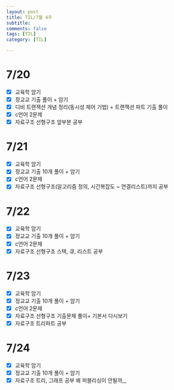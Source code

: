 ```yaml
---
layout: post
title: TIL/7월 4주
subtitle: 
comments: false
tags: [TIL]
category: [TIL]

---
```


# 7/20
- [x] 교육학 암기
- [x] 정교교 기출 풀이 + 암기
- [x] 디비 트랜잭션 개념 정리(동시성 제어 기법) + 트랜잭션 파트 기출 풀이  
- [x] c언어 2문제
- [x] 자료구조 선형구조 앞부분 공부  

# 7/21
- [x] 교육학 암기
- [x] 정교교 기출 10개 풀이 + 암기
- [x] c언어 2문제
- [x] 자료구조 선형구조(알고리즘 정의, 시간복잡도 ~ 연결리스트)까지 공부

# 7/22
- [x] 교육학 암기
- [x] 정교교 기출 10개 풀이 + 암기  
- [x] c언어 2문제
- [x] 자료구조 선형구조 스택, 큐, 리스트 공부

# 7/23
- [x] 교육학 암기
- [x] 정교교 기출 10개 풀이 + 암기  
- [x] c언어 2문제
- [x] 자료구조 선형구조 기출문제 풀이+ 기본서 다시보기
- [x] 자료구조 트리파트 공부

# 7/24
- [x] 교육학 암기
- [x] 정교교 기출 10개 풀이 + 암기  
- [x] 자료구조 트리, 그래프 공부
왜 퍼블리싱이 안될까,,,
